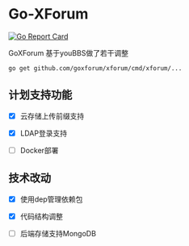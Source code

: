 # Go-XForum
[![Go Report Card](https://goreportcard.com/badge/github.com/goxforum/xforum)](https://goreportcard.com/report/github.com/goxforum/xforum)

GoXForum 基于youBBS做了若干调整

```
go get github.com/goxforum/xforum/cmd/xforum/...
```

## 计划支持功能
- [x] 云存储上传前缀支持
- [x] LDAP登录支持
- [ ] Docker部署


## 技术改动
- [x] 使用dep管理依赖包
- [x] 代码结构调整
- [ ] 后端存储支持MongoDB

